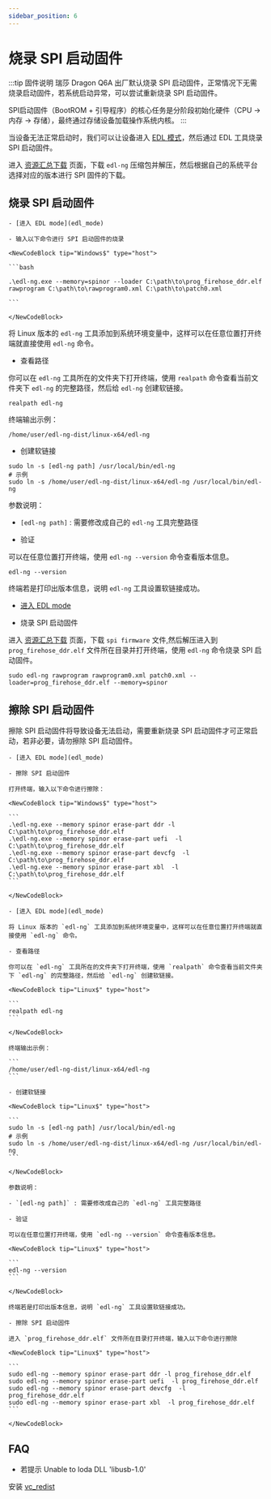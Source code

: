 ```yaml
---
sidebar_position: 6
---
```


# 烧录 SPI 启动固件

:::tip 固件说明
瑞莎 Dragon Q6A 出厂默认烧录 SPI 启动固件，正常情况下无需烧录启动固件，若系统启动异常，可以尝试重新烧录 SPI 启动固件。

SPI启动固件（BootROM + 引导程序）的核心任务是分阶段初始化硬件（CPU → 内存 → 存储），最终通过存储设备加载操作系统内核。
:::

当设备无法正常启动时，我们可以让设备进入 [EDL 模式](./edl_mode)，然后通过 EDL 工具烧录 SPI 启动固件。

进入 [资源汇总下载](../download) 页面，下载 `edl-ng` 压缩包并解压，然后根据自己的系统平台选择对应的版本进行 SPI 固件的下载。

## 烧录 SPI 启动固件

<Tabs queryString = "EDLplatform">
  <TabItem value="Windows" label="Windows" default>

    - [进入 EDL mode](edl_mode)

    - 输入以下命令进行 SPI 启动固件的烧录

    <NewCodeBlock tip="Windows$" type="host">

    ```bash

    .\edl-ng.exe --memory=spinor --loader C:\path\to\prog_firehose_ddr.elf rawprogram C:\path\to\rawprogram0.xml C:\path\to\patch0.xml

    ```

    </NewCodeBlock>

  </TabItem>
  <TabItem value="Linux" label="Linux">

将 Linux 版本的 `edl-ng` 工具添加到系统环境变量中，这样可以在任意位置打开终端就直接使用 `edl-ng` 命令。

- 查看路径

你可以在 `edl-ng` 工具所在的文件夹下打开终端，使用 `realpath` 命令查看当前文件夹下 `edl-ng` 的完整路径，然后给 `edl-ng` 创建软链接。

<NewCodeBlock tip="Linux$" type="host">

```
realpath edl-ng
```

</NewCodeBlock>

终端输出示例：

```
/home/user/edl-ng-dist/linux-x64/edl-ng
```

- 创建软链接

<NewCodeBlock tip="Linux$" type="host">

```
sudo ln -s [edl-ng path] /usr/local/bin/edl-ng
# 示例
sudo ln -s /home/user/edl-ng-dist/linux-x64/edl-ng /usr/local/bin/edl-ng
```

</NewCodeBlock>

参数说明：

- `[edl-ng path]` : 需要修改成自己的 `edl-ng` 工具完整路径

- 验证

可以在任意位置打开终端，使用 `edl-ng --version` 命令查看版本信息。

<NewCodeBlock tip="Linux$" type="host">

```
edl-ng --version
```

</NewCodeBlock>

终端若是打印出版本信息，说明 `edl-ng` 工具设置软链接成功。

- [进入 EDL mode](edl_mode)

- 烧录 SPI 启动固件

进入 [资源汇总下载](../../download) 页面，下载 `spi firmware` 文件,然后解压进入到 `prog_firehose_ddr.elf` 文件所在目录并打开终端，使用 `edl-ng` 命令烧录 SPI 启动固件。

<NewCodeBlock tip="Linux$" type="host">

```
sudo edl-ng rawprogram rawprogram0.xml patch0.xml --loader=prog_firehose_ddr.elf --memory=spinor
```

</NewCodeBlock>

  </TabItem>
</Tabs>

## 擦除 SPI 启动固件

擦除 SPI 启动固件将导致设备无法启动，需要重新烧录 SPI 启动固件才可正常启动，若非必要，请勿擦除 SPI 启动固件。

<Tabs queryString = "EDLplatform">
  <TabItem value="Windows" label="Windows" default>

    - [进入 EDL mode](edl_mode)

    - 擦除 SPI 启动固件

    打开终端，输入以下命令进行擦除：

    <NewCodeBlock tip="Windows$" type="host">

    ```
    .\edl-ng.exe --memory spinor erase-part ddr -l C:\path\to\prog_firehose_ddr.elf
    .\edl-ng.exe --memory spinor erase-part uefi  -l C:\path\to\prog_firehose_ddr.elf
    .\edl-ng.exe --memory spinor erase-part devcfg  -l C:\path\to\prog_firehose_ddr.elf
    .\edl-ng.exe --memory spinor erase-part xbl  -l C:\path\to\prog_firehose_ddr.elf
    ```

    </NewCodeBlock>

  </TabItem>
  <TabItem value="Linux" label="Linux">

    - [进入 EDL mode](edl_mode)

    将 Linux 版本的 `edl-ng` 工具添加到系统环境变量中，这样可以在任意位置打开终端就直接使用 `edl-ng` 命令。

    - 查看路径

    你可以在 `edl-ng` 工具所在的文件夹下打开终端，使用 `realpath` 命令查看当前文件夹下 `edl-ng` 的完整路径，然后给 `edl-ng` 创建软链接。

    <NewCodeBlock tip="Linux$" type="host">

    ```
    realpath edl-ng
    ```

    </NewCodeBlock>

    终端输出示例：

    ```
    /home/user/edl-ng-dist/linux-x64/edl-ng
    ```

    - 创建软链接

    <NewCodeBlock tip="Linux$" type="host">

    ```
    sudo ln -s [edl-ng path] /usr/local/bin/edl-ng
    # 示例
    sudo ln -s /home/user/edl-ng-dist/linux-x64/edl-ng /usr/local/bin/edl-ng
    ```

    </NewCodeBlock>

    参数说明：

    - `[edl-ng path]` : 需要修改成自己的 `edl-ng` 工具完整路径

    - 验证

    可以在任意位置打开终端，使用 `edl-ng --version` 命令查看版本信息。

    <NewCodeBlock tip="Linux$" type="host">

    ```
    edl-ng --version
    ```

    </NewCodeBlock>

    终端若是打印出版本信息，说明 `edl-ng` 工具设置软链接成功。

    - 擦除 SPI 启动固件

    进入 `prog_firehose_ddr.elf` 文件所在目录打开终端，输入以下命令进行擦除

    <NewCodeBlock tip="Linux$" type="host">

    ```
    sudo edl-ng --memory spinor erase-part ddr -l prog_firehose_ddr.elf
    sudo edl-ng --memory spinor erase-part uefi  -l prog_firehose_ddr.elf
    sudo edl-ng --memory spinor erase-part devcfg  -l prog_firehose_ddr.elf
    sudo edl-ng --memory spinor erase-part xbl  -l prog_firehose_ddr.elf
    ```

    </NewCodeBlock>

  </TabItem>
</Tabs>

## FAQ

- 若提示 Unable to loda DLL 'libusb-1.0'

安装 [vc_redist](https://aka.ms/vs/17/release/vc_redist.x64.exe)

